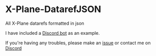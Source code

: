 # X-Plane-DatarefJSON

All X-Plane datarefs formatted in json

I have included a [Discord bot](https://github.com/duvbolone/X-Plane-DatarefJSON/tree/main/discord-bot-example) as an example.


If you're having any troubles, please make an [issue](https://github.com/duvbolone/X-Plane-DatarefJSON/issues) or contact me on [Discord](https://discord.com/users/668874138160594985)
